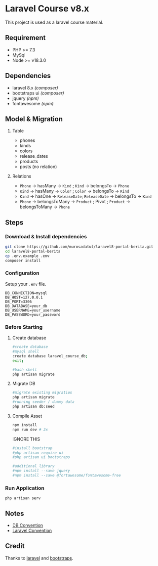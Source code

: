 # Laravel Course v8.x

This project is used as a laravel course material.

## Requirement
- PHP >= 7.3
- MySql 
- Node >= v18.3.0

## Dependencies
- laravel 8.x _(composer)_
- bootstraps ui _(composer)_
- jquery _(npm)_
- fontawesome _(npm)_

## Model & Migration 
1. Table
   - phones
   - kinds
   - colors
   - release_dates
   - products
   - posts (no relation)

2. Relations
   - `Phone` -> hasMany -> `Kind` ; `Kind` -> belongsTo -> `Phone`
   - `Kind` -> hasMany -> `Color` ; `Color` -> belongsTo -> `Kind`
   - `Kind` -> hasOne -> `ReleaseDate`;  `ReleaseDate` -> belongsTo -> `Kind`
   - `Phone` -> belongsToMany -> `Product` ; Pivot ; `Product` -> belongsToMany -> `Phone`

## Steps
### Download & Install dependencies
```bash
git clone https://github.com/murosadatul/laravel8-portal-berita.git
cd laravel8-portal-berita
cp .env.example .env
composer install
```

### Configuration
Setup your `.env` file.

```env
DB_CONNECTION=mysql
DB_HOST=127.0.0.1
DB_PORT=3306
DB_DATABASE=your_db
DB_USERNAME=your_username
DB_PASSWORD=your_password
```

### Before Starting
1. Create database
    ```bash
    #create database 
    #mysql shell
    create database laravel_course_db;
    exit;

    #bash shell
    php artisan migrate
    ```

2. Migrate DB
   ```bash
   #migrate existing migration
   php artisan migrate
   #running seeder / dummy data
   php artisan db:seed
   ```

3. Compile Asset

   ```bash
   npm install 
   npm run dev # 2x
   ```

   IGNORE THIS
   ```bash
   #install bootstrap 
   #php artisan require ui
   #php artisan ui bootstraps

   #additional library
   #npm install --save jquery
   #npm install --save @fortawesome/fontawesome-free
   ```
### Run Application
   ```
   php artisan serv
   ```

## Notes 
- [DB Convention](https://github.com/wzije/dev-notes/blob/main/database_convensions.md)
- [Laravel Convention](https://github.com/wzije/dev-notes/blob/main/laravel_conventions.md)

## Credit
Thanks to [laravel](https://laravel.com/) and [bootstraps](https://getbootstrap.com/).

